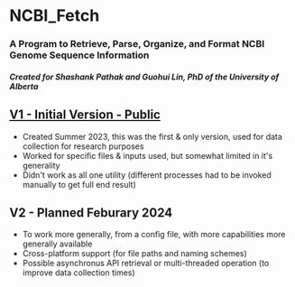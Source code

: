 # NCBI_Fetch
### A Program to Retrieve, Parse, Organize, and Format NCBI Genome Sequence Information
##### Created for Shashank Pathak and Guohui Lin, PhD of the University of Alberta
#####
## [V1 - Initial Version - Public](https://github.com/CarsonBarnstable/NCBI_Fetch/tree/main/V1)
- Created Summer 2023, this was the first & only version, used for data collection for research purposes
- Worked for specific files & inputs used, but somewhat limited in it's generality
- Didn't work as all one utility (different processes had to be invoked manually to get full end result)
## V2 - Planned Feburary 2024
- To work more generally, from a config file, with more capabilities more generally available
- Cross-platform support (for file paths and naming schemes)
- Possible asynchronus API retrieval or multi-threaded operation (to improve data collection times)
